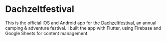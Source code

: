 # Dachzeltfestival

This is the official iOS and Android app for the [Dachzeltfestival](https://dachzeltnomaden.com/dachzelt-festival-2019/), an annual camping & adventure festival.
I built the app with Flutter, using Firebase and Google Sheets for content management.